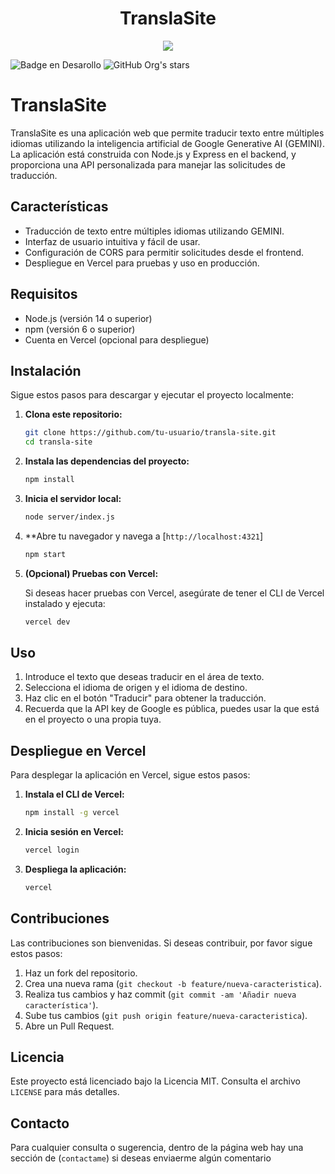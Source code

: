 <h1 align="center"> TranslaSite </h1>
<p align="center">
   <img src="https://github.com/user-attachments/assets/496f67d8-877b-4574-94c0-961a37bac167">
</p>

![Badge en Desarollo](https://img.shields.io/badge/STATUS-%20TERMINADO-green)
![GitHub Org's stars](https://img.shields.io/github/stars/Rakkun9?style=social)

# TranslaSite

TranslaSite es una aplicación web que permite traducir texto entre múltiples idiomas utilizando la inteligencia artificial de Google Generative AI (GEMINI). La aplicación está construida con Node.js y Express en el backend, y proporciona una API personalizada para manejar las solicitudes de traducción.

## Características

- Traducción de texto entre múltiples idiomas utilizando GEMINI.
- Interfaz de usuario intuitiva y fácil de usar.
- Configuración de CORS para permitir solicitudes desde el frontend.
- Despliegue en Vercel para pruebas y uso en producción.

## Requisitos

- Node.js (versión 14 o superior)
- npm (versión 6 o superior)
- Cuenta en Vercel (opcional para despliegue)

## Instalación

Sigue estos pasos para descargar y ejecutar el proyecto localmente:

1. **Clona este repositorio:**

   ```bash
   git clone https://github.com/tu-usuario/transla-site.git
   cd transla-site
   ```

2. **Instala las dependencias del proyecto:**

   ```bash
   npm install
   ```

4. **Inicia el servidor local:**

   ```bash
   node server/index.js
   ```

5. \*\*Abre tu navegador y navega a [`http://localhost:4321`]

   ```bash
   npm start
   ```

6. **(Opcional) Pruebas con Vercel:**

   Si deseas hacer pruebas con Vercel, asegúrate de tener el CLI de Vercel instalado y ejecuta:

   ```bash
   vercel dev
   ```

## Uso

1. Introduce el texto que deseas traducir en el área de texto.
2. Selecciona el idioma de origen y el idioma de destino.
3. Haz clic en el botón "Traducir" para obtener la traducción.
4. Recuerda que la API key de Google es pública, puedes usar la que está en el proyecto o una propia tuya.

## Despliegue en Vercel

Para desplegar la aplicación en Vercel, sigue estos pasos:

1. **Instala el CLI de Vercel:**

   ```bash
   npm install -g vercel
   ```

2. **Inicia sesión en Vercel:**

   ```bash
   vercel login
   ```

3. **Despliega la aplicación:**

   ```bash
   vercel
   ```

## Contribuciones

Las contribuciones son bienvenidas. Si deseas contribuir, por favor sigue estos pasos:

1. Haz un fork del repositorio.
2. Crea una nueva rama (`git checkout -b feature/nueva-caracteristica`).
3. Realiza tus cambios y haz commit (`git commit -am 'Añadir nueva característica'`).
4. Sube tus cambios (`git push origin feature/nueva-caracteristica`).
5. Abre un Pull Request.

## Licencia

Este proyecto está licenciado bajo la Licencia MIT. Consulta el archivo `LICENSE` para más detalles.

## Contacto

Para cualquier consulta o sugerencia, dentro de la página web hay una sección de (`contactame`) si deseas enviaerme algún comentario
